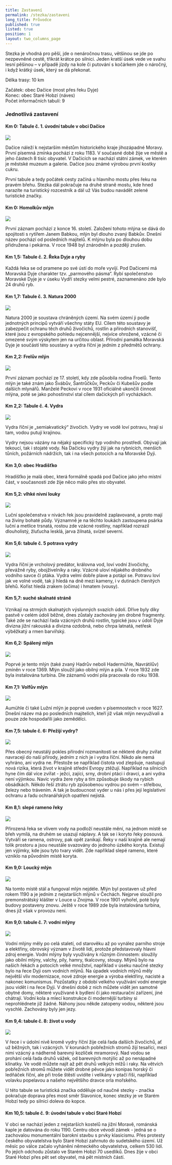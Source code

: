 ```yaml
---
title: Zastavení
permalink: /stezka/zastaveni
long_title: Průvodce
published: true
listed: true
position: 1
layout: two_columns_page
---
```

Stezka je vhodná pro pěší, jde o nenáročnou trasu, většinou se jde po
nezpevněné cestě, třikrát krátce po silnici. Jeden kratší úsek vede ve
svahu lesní pěšinou – v případě jízdy na kole či putování s kočárkem jde
o náročný, i když krátký úsek, který se dá překonat.

Délka trasy: 10 km

Začátek: obec Dačice (most přes řeku Dyje)  
Konec: obec Staré Hobzí (náves)  
Počet informačních tabulí: 9

### Jednotlivá zastavení

#### Km 0: Tabule č. 1. úvodní tabule v obci Dačice  

![](/media/IMG_0197_610.JPG)

Dačice náleží k nejstarším městům historického kraje jihozápadné Moravy.
První písemná zmínka pochází z roku 1183. V současné době žije ve městě
a jeho částech 8 tisíc obyvatel. V Dačicích se nachází státní zámek, ve
kterém je městské muzeum a galerie. Dačice jsou známé výrobou první
kostky cukru.

První tabule a tedy počátek cesty začíná u hlavního mostu přes řeku na
pravém břehu. Stezka dál pokračuje na druhé straně mostu, kde hned
narazíte na turistický rozcestník a dál už Vás budou navádět zelené
turistické značky.

#### Km 0: Homolkův mlýn

![](/media/Homolkuv_610.JPG)

První záznam pochází z konce 16. století. Založení tohoto mlýna se dává
do spojitosti s rytířem Janem Babkou, mlýn byl dlouho zvaný Babkův.
Dnešní název pochází od posledních majitelů. K mlýnu byla po dlouhou
dobu přidružena i pekárna. V roce 1948 byl znárodněn a později zrušen.

#### Km 1,5: Tabule č. 2. Řeka Dyje a ryby

Každá řeka se od pramene po své ústí do moře vyvíjí. Pod Dačicemi má
Moravská Dyje charakter tzv. „parmového pásma“. Rybí společenstvo
Moravské Dyje je v úseku Vydří stezky velmi pestré, zaznamenáno zde bylo
24 druhů ryb.

#### Km 1,7: Tabule č. 3. Natura 2000

![](/media/IMG_6923_610.JPG)

Natura 2000 je soustava chráněných území. Na svém území ji podle
jednotných principů vytváří všechny státy EU. Cílem této soustavy je
zabezpečit ochranu těch druhů živočichů, rostlin a přírodních stanovišť,
které jsou z evropského pohledu nejcennější, nejvíce ohrožené, vzácné či
omezené svým výskytem jen na určitou oblast. Přírodní památka Moravská
Dyje je součástí této soustavy a vydra říční je jedním z předmětů
ochrany.

#### Km 2,2: Frelův mlýn

![](/media/Freluv_610.JPG)

První záznam pochází ze 17. století, kdy zde působila rodina Froelů.
Tento mlýn je také znám jako Švábův, Šantrůčkův, Peckův či Kubešův podle
dalších mlynářů. Manželé Peckovi v roce 1931 oficiálně ukončili činnost
mlýna, poté se jako pohostinství stal cílem dačických při vycházkách.

#### Km 2,2: Tabule č. 4. Vydra

![](/media/IMG_6921_610.JPG)

Vydra říční je „semiakvatický“ živočich. Vydry ve vodě loví potravu,
hrají si tam, vodou putují krajinou.

Vydry nejsou vázány na nějaký specifický typ vodního prostředí. Obývají
jak tekoucí, tak i stojaté vody. Na Dačicku vydry žijí jak na rybnících,
menších tůních, požárních nádržích, tak i na všech potocích a na
Moravské Dyji.

#### Km 3,0: obec Hradišťko

Hradišťko je malá obec, která formálně spadá pod Dačice jako jeho místní
část, v současnosti zde žije něco málo přes sto obyvatel.

#### Km 5,2: vlhké nivní louky

![](/media/IMG_6914_610.JPG)

Luční společenstva v nivách řek jsou pravidelně zaplavované, a proto
mají na živiny bohaté půdy. Významně je na těchto loukách zastoupena
psárka luční a metlice trsnatá, rostou zde vzácné rostliny, například
rozrazil dlouholistý, žluťucha lesklá, jarva žilnatá, svízel severní.

#### Km 5,6: tabule č. 5 potrava vydry

![](/media/IMG_0202_610.JPG)

Vydra říční je vrcholový predátor, královna vod, loví vodní živočichy,
převážně ryby, obojživelníky a raky. Vzácně uloví nějakého drobného
vodního savce či ptáka. Vydra velmi dobře plave a potápí se. Potravu
loví jak ve volné vodě, tak ji hledá na dně mezi kameny, i v dutinách
členitých břehů. Kořist hledá zrakem (očima) i hmatem (vousy).

#### Km 5,7: suché skalnaté stráně

Vznikají na strmých skalnatých výslunných svazích údolí. Dříve byly díky
pastvě v celém údolí běžné, dnes zůstaly zachovány jen drobné fragmenty.
Také zde se nachází řada vzácných druhů rostlin, typické jsou v údolí
Dyje divizna jižní rakouská a divizna ozdobná, nebo chrpa latnatá,
netřesk výběžkatý a rmen barvířský.

#### Km 6,2: Spálený mlýn

![](/media/spaleny_610.JPG)

Poprvé je tento mlýn (také zvaný Hadrův neboli Hadermühle, Navrátilův)
zmíněn v roce 1369. Mlýn sloužil jako obilný mlýn a pila. V roce 1932
zde byla instalována turbína. Dle záznamů vodní pila pracovala do roku
1938.

#### Km 7,1: Volfův mlýn

![](/media/IMG_8593_610.JPG)

Aumühle či také Lužní mlýn je poprvé uveden v písemnostech v roce 1627.
Dnešní název má po posledních majitelích, kteří již však mlýn
nevyužívali a pouze zde hospodařili jako zemědělci.

#### Km 7,5: tabule č. 6: Přežijí vydry?

![](/media/P1190477.JPG)

Přes obecný neustálý pokles přírodní rozmanitosti se některé druhy
zvířat navracejí do naší přírody, jedním z nich je i vydra říční. Nikdo
ale nemá vyhráno, ani vydra ne. Přestože se například čistota vod
zlepšuje, nastupují nová rizika, která život v krajině střední Evropy
ztěžují. Například na silnicích hyne čím dál více zvířat - ježci,
zajíci, srny, drobní ptáci i dravci, a ani vydra není výjimkou. Navíc
vydra žere ryby a tím způsobuje škody na rybích obsádkách. Někdo řeší
ztrátu ryb způsobenou vydrou po svém – střelbou, železy nebo trávením. A
tak je budoucnost vyder u nás i přes její legislativní ochranu a řadu
ochranářských opatření nejistá.

#### Km 8,1: slepé rameno řeky

![](/media/P1160159_610.JPG)

Přirozená řeka se vlivem vody na podloží neustále mění, na jednom místě
se břeh vymílá, na druhém se usazují náplavy. A tak se i koryto řeky
posouvá. Vytváří se ramena, ostrovy, pak opět zanikají. Řeky v naší
krajině ale nemají tolik prostoru a jsou neustále svazovány do jednoho
úzkého koryta. Existují jen výjimky, kde jsou tyto tvary vidět. Zde
například slepé rameno, které vzniklo na původním místě koryta.

#### Km 9,0: Loucký mlýn

![](/media/Loucky_610.JPG)

Na tomto místě stál a fungoval mlýn nejdéle. Mlýn byl postaven už před
rokem 1190 a je jedním z nejstarších mlýnů v Čechách. Nejprve sloužil
pro premonstrátský klášter v Louce u Znojma. V roce 1901 vyhořel, poté
byly budovy postaveny znovu. Ještě v roce 1989 zde byla instalována
turbína, dnes již však v provozu není.

#### Km 9,0: tabule č. 7: vodní mlýny

![](/media/IMG_6856_610.JPG)

Vodní mlýny měly po celá staletí, od starověku až po vynález parního
stroje a elektřiny, obrovský význam v životě lidí, protože představovaly
hlavní zdroj energie. Vodní mlýny byly využívány k různým činnostem:
sloužily jako obilní mlýny, valchy, pily, hamry, tkalcovny, stoupy.
Mlýnů bylo na našich řekách a potocích velké množství, například v úseku
naučné stezky bylo na řece Dyji osm vodních mlýnů. Na úpadek vodních
mlýnů měly největší vliv modernizace, nové zdroje energie a výroba
elektřiny, nacisté a nakonec komunismus. Pozůstatky z období velkého
využívání vodní energie jsou vidět i na řece Dyji. V dnešní době z nich
můžete vidět jen samotné obytné domy, některé využívané k bydlení či
jako restaurační zařízení, jiné chátrají. Vodní kola a mlecí konstrukce
či modernější turbíny si neprohlédnete již žádné. Náhony jsou někde
zatopeny vodou, některé jsou vyschlé. Zachovány byly jen jezy.

#### Km 9,4: tabule č. 8: život u vody

![](/media/P1190450_610.JPG)

V řece i v údolní nivě kromě vydry říční žije celá řada dalších
živočichů, ať už běžných, tak i vzácných. V korunách pobřežních stromů
žijí tesaříci, mezi nimi vzácný a nádherně barevný kozlíček mramorový.
Nad vodou se prohání celá řada druhů vážek, od barevných motýlic až po
nenápadné klínatky. Ve vodě můžete najít až pět druhů velkých mlžů i
raky. Na větvích pobřežních stromů můžete vidět drobné pěvce jako
konipas horský či ledňáček říční, ale při troše štěstí uvidíte i
velikány v ptačí říši, například volavku popelavou a našeho největšího
dravce orla mořského.

U této tabule se turistická značka odděluje od naučné stezky - značka
pokračuje doprava přes most směr Slavonice, konec stezky je ve Starém
Hobzí tedy po silnici doleva do kopce.

#### Km 10,5: tabule č. 9: úvodní tabule v obci Staré Hobzí

V obci se nachází jeden z nejstarších kostelů na jižní Moravě, románská
kaple je datována do roku 1190. Centru obce vévodí zámek - jedná se o
zachovalou monumentální barokní stavbu s prvky klasicismu. Přes protesty
českého obyvatelstva bylo Staré Hobzí zahrnuto do sudetského území. Už
měsíc po válce začalo vyhánění německého obyvatelstva, celkem 530 lidí.
Po jejich odchodu zůstalo ve Starém Hobzí 70 usedlíků. Dnes žije v obci
Staré Hobzí přes pět set obyvatel, má pět místních částí.

